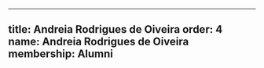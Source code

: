 ---
  title: Andreia Rodrigues de Oiveira
  order: 4
  name: Andreia Rodrigues de Oiveira
  membership: Alumni
  ---
  